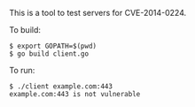 This is a tool to test servers for CVE-2014-0224.

To build:

    $ export GOPATH=$(pwd)
    $ go build client.go

To run:

    $ ./client example.com:443
    example.com:443 is not vulnerable
